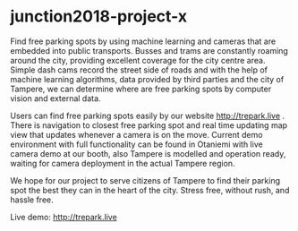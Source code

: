 # junction2018-project-x


Find free parking spots by using machine learning and cameras that are embedded into public transports. Busses and trams are constantly roaming around the city, providing excellent coverage for the city centre area. Simple dash cams record the street side of roads and with the help of machine learning algorithms, data provided by third parties and the city of Tampere, we can determine where are free parking spots by computer vision and external data.

Users can find free parking spots easily by our website http://trepark.live . There is navigation to closest free parking spot and real time updating map view that updates whenever a camera is on the move. Current demo environment with full functionality can be found in Otaniemi with live camera demo at our booth, also Tampere is modelled and operation ready, waiting for camera deployment in the actual Tampere region.
 
We hope for our project to serve citizens of Tampere to find their parking spot the best they can in the heart of the city. Stress free, without rush, and hassle free.

Live demo:
http://trepark.live